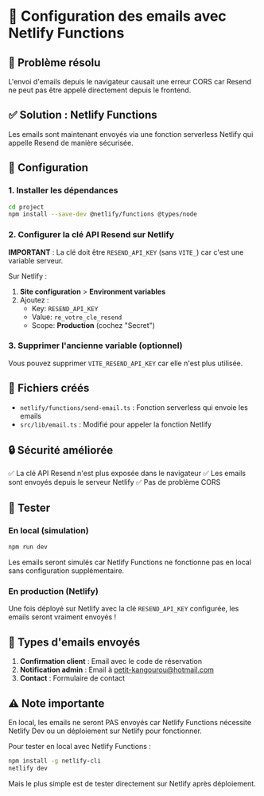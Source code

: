 # 📧 Configuration des emails avec Netlify Functions

## 🔴 Problème résolu

L'envoi d'emails depuis le navigateur causait une erreur CORS car Resend ne peut pas être appelé directement depuis le frontend.

## ✅ Solution : Netlify Functions

Les emails sont maintenant envoyés via une fonction serverless Netlify qui appelle Resend de manière sécurisée.

## 🚀 Configuration

### 1. Installer les dépendances

```bash
cd project
npm install --save-dev @netlify/functions @types/node
```

### 2. Configurer la clé API Resend sur Netlify

**IMPORTANT** : La clé doit être `RESEND_API_KEY` (sans `VITE_`) car c'est une variable serveur.

Sur Netlify :
1. **Site configuration** > **Environment variables**
2. Ajoutez :
   - Key: `RESEND_API_KEY`
   - Value: `re_votre_cle_resend`
   - Scope: **Production** (cochez "Secret")

### 3. Supprimer l'ancienne variable (optionnel)

Vous pouvez supprimer `VITE_RESEND_API_KEY` car elle n'est plus utilisée.

## 📁 Fichiers créés

- `netlify/functions/send-email.ts` : Fonction serverless qui envoie les emails
- `src/lib/email.ts` : Modifié pour appeler la fonction Netlify

## 🔒 Sécurité améliorée

✅ La clé API Resend n'est plus exposée dans le navigateur
✅ Les emails sont envoyés depuis le serveur Netlify
✅ Pas de problème CORS

## 🧪 Tester

### En local (simulation)

```bash
npm run dev
```

Les emails seront simulés car Netlify Functions ne fonctionne pas en local sans configuration supplémentaire.

### En production (Netlify)

Une fois déployé sur Netlify avec la clé `RESEND_API_KEY` configurée, les emails seront vraiment envoyés !

## 📧 Types d'emails envoyés

1. **Confirmation client** : Email avec le code de réservation
2. **Notification admin** : Email à petit-kangourou@hotmail.com
3. **Contact** : Formulaire de contact

## ⚠️ Note importante

En local, les emails ne seront PAS envoyés car Netlify Functions nécessite Netlify Dev ou un déploiement sur Netlify pour fonctionner.

Pour tester en local avec Netlify Functions :
```bash
npm install -g netlify-cli
netlify dev
```

Mais le plus simple est de tester directement sur Netlify après déploiement.
